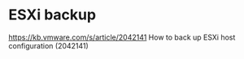 # ESXi backup

https://kb.vmware.com/s/article/2042141
How to back up ESXi host configuration (2042141)


